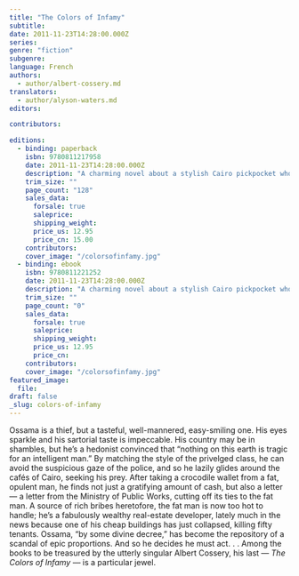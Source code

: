 ```yaml
---
title: "The Colors of Infamy"
subtitle:
date: 2011-11-23T14:28:00.000Z
series:
genre: "fiction"
subgenre:
language: French
authors:
  - author/albert-cossery.md
translators:
  - author/alyson-waters.md
editors:

contributors:

editions:
  - binding: paperback
    isbn: 9780811217958
    date: 2011-11-23T14:28:00.000Z
    description: "A charming novel about a stylish Cairo pickpocket who gets more than he bargained for "
    trim_size: ""
    page_count: "128"
    sales_data:
      forsale: true
      saleprice:
      shipping_weight:
      price_us: 12.95
      price_cn: 15.00
    contributors:
    cover_image: "/colorsofinfamy.jpg"
  - binding: ebook
    isbn: 9780811221252
    date: 2011-11-23T14:28:00.000Z
    description: "A charming novel about a stylish Cairo pickpocket who gets more than he bargained for "
    trim_size: ""
    page_count: "0"
    sales_data:
      forsale: true
      saleprice:
      shipping_weight:
      price_us: 12.95
      price_cn:
    contributors:
    cover_image: "/colorsofinfamy.jpg"
featured_image:
  file:
draft: false
_slug: colors-of-infamy
---
```


Ossama is a thief, but a tasteful, well-mannered, easy-smiling one. His eyes sparkle and his sartorial taste is impeccable. His country may be in shambles, but he’s a hedonist convinced that “nothing on this earth is tragic for an intelligent man.” By matching the style of the privelged class, he can avoid the suspicious gaze of the police, and so he lazily glides around the cafés of Cairo, seeking his prey. After taking a crocodile wallet from a fat, opulent man, he finds not just a gratifying amount of cash, but also a letter — a letter from the Ministry of Public Works, cutting off its ties to the fat man. A source of rich bribes heretofore, the fat man is now too hot to handle; he’s a fabulously wealthy real-estate developer, lately much in the news because one of his cheap buildings has just collapsed, killing fifty tenants. Ossama, “by some divine decree,” has become the repository of a scandal of epic proportions. And so he decides he must act. . . Among the books to be treasured by the utterly singular Albert Cossery, his last — _The Colors of Infamy_ — is a particular jewel.

